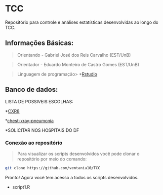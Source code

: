 # TCC

Repositório para controle e análises estatísticas desenvolvidas ao longo do TCC.

## Informações Básicas:
> Orientando - Gabriel José dos Reis Carvalho (EST/UnB)

> Orientador - Eduardo Monteiro de Castro Gomes (EST/UnB)

> Linguagem de programação> *[Rstudio](https://rstudio.com/products/rstudio/download/#download)
## Banco de dados:
LISTA DE POSSIVEIS ESCOLHAS:

*[CXR8](https://nihcc.app.box.com/v/ChestXray-NIHCC)

*[chest-xray-pneumonia](https://www.kaggle.com/paultimothymooney/chest-xray-pneumonia)

*SOLICITAR NOS HOSPITAIS DO DF
### Conexão ao repositório

> Para visualizar os scripts desenvolvidos você pode clonar o repositório por meio do comando:

```sh
git clone https://github.com/ventania10/TCC
```

Pronto! Agora você tem acesso a todos os scripts desenvolvidos.

* script1.R


